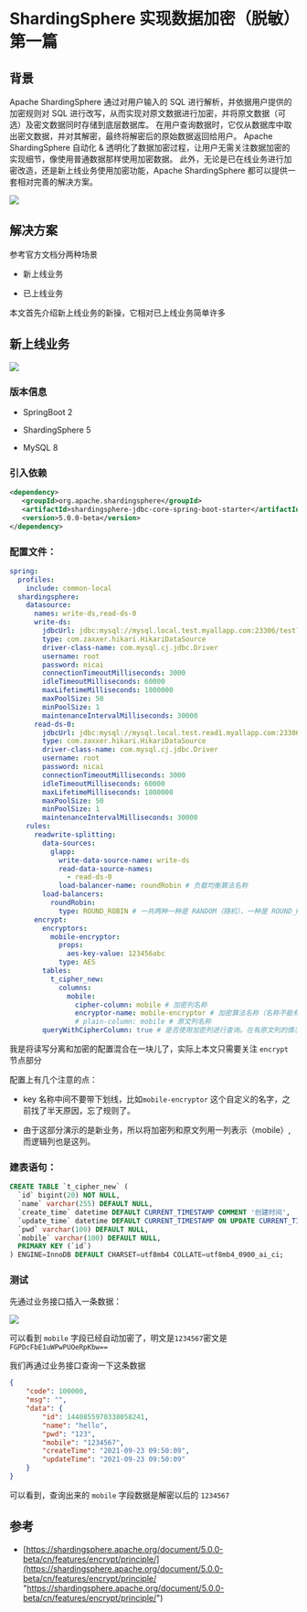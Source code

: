 # ShardingSphere 实现数据加密（脱敏）第一篇

## 背景

Apache ShardingSphere 通过对用户输入的 SQL 进行解析，并依据用户提供的加密规则对 SQL 进行改写，从而实现对原文数据进行加密，并将原文数据（可选）及密文数据同时存储到底层数据库。 在用户查询数据时，它仅从数据库中取出密文数据，并对其解密，最终将解密后的原始数据返回给用户。 Apache ShardingSphere 自动化 & 透明化了数据加密过程，让用户无需关注数据加密的实现细节，像使用普通数据那样使用加密数据。 此外，无论是已在线业务进行加密改造，还是新上线业务使用加密功能，Apache ShardingSphere 都可以提供一套相对完善的解决方案。

![](https://tva1.sinaimg.cn/large/008i3skNly1gup8hn30ckj60zo0ko0uf02.jpg)

## 解决方案

参考官方文档分两种场景

*   新上线业务

*   已上线业务

本文首先介绍新上线业务的新操，它相对已上线业务简单许多

## 新上线业务

![](https://tva1.sinaimg.cn/large/008i3skNly1gup8i2yt3wj60r109nmxm02.jpg)

### 版本信息

*   SpringBoot 2

*   ShardingSphere 5

*   MySQL 8

### 引入依赖

```xml
<dependency>
   <groupId>org.apache.shardingsphere</groupId>
   <artifactId>shardingsphere-jdbc-core-spring-boot-starter</artifactId>
   <version>5.0.0-beta</version>
</dependency>
```

### 配置文件：

```yaml
spring:
  profiles:
    include: common-local
  shardingsphere:
    datasource:
      names: write-ds,read-ds-0
      write-ds:
        jdbcUrl: jdbc:mysql://mysql.local.test.myallapp.com:23306/test?allowPublicKeyRetrieval=true&useSSL=false&allowMultiQueries=true&serverTimezone=Asia/Shanghai&useSSL=false&autoReconnect=true&useUnicode=true&characterEncoding=utf-8&zeroDateTimeBehavior=convertToNull
        type: com.zaxxer.hikari.HikariDataSource
        driver-class-name: com.mysql.cj.jdbc.Driver
        username: root
        password: nicai
        connectionTimeoutMilliseconds: 3000
        idleTimeoutMilliseconds: 60000
        maxLifetimeMilliseconds: 1800000
        maxPoolSize: 50
        minPoolSize: 1
        maintenanceIntervalMilliseconds: 30000
      read-ds-0:
        jdbcUrl: jdbc:mysql://mysql.local.test.read1.myallapp.com:23306/test?allowPublicKeyRetrieval=true&useSSL=false&allowMultiQueries=true&serverTimezone=Asia/Shanghai&useSSL=false&autoReconnect=true&useUnicode=true&characterEncoding=utf-8&zeroDateTimeBehavior=convertToNull
        type: com.zaxxer.hikari.HikariDataSource
        driver-class-name: com.mysql.cj.jdbc.Driver
        username: root
        password: nicai
        connectionTimeoutMilliseconds: 3000
        idleTimeoutMilliseconds: 60000
        maxLifetimeMilliseconds: 1800000
        maxPoolSize: 50
        minPoolSize: 1
        maintenanceIntervalMilliseconds: 30000
    rules:
      readwrite-splitting:
        data-sources:
          glapp:
            write-data-source-name: write-ds
            read-data-source-names:
              - read-ds-0
            load-balancer-name: roundRobin # 负载均衡算法名称
        load-balancers:
          roundRobin:
            type: ROUND_ROBIN # 一共两种一种是 RANDOM（随机），一种是 ROUND_ROBIN（轮询）
      encrypt:
        encryptors:
          mobile-encryptor:
            props:
              aes-key-value: 123456abc
            type: AES
        tables:
          t_cipher_new:
            columns:
              mobile:
                cipher-column: mobile # 加密列名称
                encryptor-name: mobile-encryptor # 加密算法名称（名称不能有下划线）
                # plain-column: mobile # 原文列名称
        queryWithCipherColumn: true # 是否使用加密列进行查询。在有原文列的情况下，可以使用原文列进行查询

```

我是将读写分离和加密的配置混合在一块儿了，实际上本文只需要关注 `encrypt` 节点部分

配置上有几个注意的点：

*   key 名称中间不要带下划线，比如`mobile-encryptor` 这个自定义的名字，之前找了半天原因，忘了规则了。

*   由于这部分演示的是新业务，所以将加密列和原文列用一列表示（mobile）, 而逻辑列也是这列。

### 建表语句：

```sql
CREATE TABLE `t_cipher_new` (
  `id` bigint(20) NOT NULL,
  `name` varchar(255) DEFAULT NULL,
  `create_time` datetime DEFAULT CURRENT_TIMESTAMP COMMENT '创建时间',
  `update_time` datetime DEFAULT CURRENT_TIMESTAMP ON UPDATE CURRENT_TIMESTAMP COMMENT '更新时间',
  `pwd` varchar(100) DEFAULT NULL,
  `mobile` varchar(100) DEFAULT NULL,
  PRIMARY KEY (`id`)
) ENGINE=InnoDB DEFAULT CHARSET=utf8mb4 COLLATE=utf8mb4_0900_ai_ci;
```

### 测试

先通过业务接口插入一条数据：

![](https://tva1.sinaimg.cn/large/008i3skNly1guqdx5fzs6j60qi03qjs802.jpg)

可以看到 `mobile` 字段已经自动加密了，明文是`1234567`密文是 `FGPDcFbE1uWPwPUOeRpKbw==`

我们再通过业务接口查询一下这条数据

```json
{
    "code": 100000,
    "msg": "",
    "data": {
        "id": 1440855970338058241,
        "name": "hello",
        "pwd": "123",
        "mobile": "1234567",
        "createTime": "2021-09-23 09:50:09",
        "updateTime": "2021-09-23 09:50:09"
    }
}
```

可以看到，查询出来的 `mobile` 字段数据是解密以后的 `1234567`

## 参考

*   [https://shardingsphere.apache.org/document/5.0.0-beta/cn/features/encrypt/principle/](https://shardingsphere.apache.org/document/5.0.0-beta/cn/features/encrypt/principle/ "https://shardingsphere.apache.org/document/5.0.0-beta/cn/features/encrypt/principle/")
